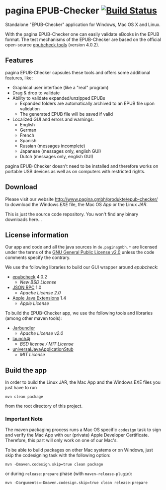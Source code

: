 pagina EPUB-Checker [![Build Status](https://travis-ci.org/paginagmbh/EPUB-Checker.svg?branch=master)](https://travis-ci.org/paginagmbh/EPUB-Checker)
===================

Standalone "EPUB-Checker" application for Windows, Mac OS X and Linux.

With the pagina EPUB-Checker one can easily validate eBooks in the EPUB format. The test mechanisms of the EPUB-Checker are based on the official open-source [epubcheck tools](https://github.com/IDPF/epubcheck) (version 4.0.2).

Features
--------

pagina EPUB-Checker capsules these tools and offers some additional features, like:

* Graphical user interface (like a "real" program)
* Drag & drop to validate
* Ability to validate expanded/unzipped EPUBs
  * Expanded folders are automatically archived to an EPUB file upon validation
  * The generated EPUB file will be saved if valid
* Localized GUI and errors and warnings:
  * English
  * German
  * French
  * Spanish
  * Russian (messages incomplete)
  * Japanese (messages only, english GUI)
  * Dutch (messages only, english GUI)

pagina EPUB-Checker doesn't need to be installed and therefore works on portable USB devices as well as on computers with restricted rights.

Download
--------

Please visit our website http://www.pagina.gmbh/produkte/epub-checker/ to download the Windows _EXE_ file, the Mac OS _App_ or the Linux _JAR_.

This is just the source code repository. You won't find any binary downloads here...


License information
-------------------

Our app and code and all the java sources in `de.paginagmbh.*` are licensed under the terms of the  [GNU General Public License v2.0](http://choosealicense.com/licenses/gpl-2.0/) unless the code comments specify the contrary.

We use the following libraries to build our GUI wrapper around *epubcheck*:
* [epubcheck](https://github.com/IDPF/epubcheck) 4.0.2
  * *New BSD License*
* [JSON RPC](http://mvnrepository.com/artifact/com.metaparadigm/json-rpc/1.0) 1.0
  * *Apache License 2.0*
* [Apple Java Extensions](http://mvnrepository.com/artifact/com.apple/AppleJavaExtensions/1.4) 1.4
  * *Apple License*

To build the EPUB-Checker app, we use the following tools and libraries (among other maven tools):
* [Jarbundler](https://github.com/UltraMixer/JarBundler)
  * *Apache License v2.0*
* [launch4j](http://launch4j.sourceforge.net/)
  * *BSD license / MIT License*
* [universalJavaApplicationStub](https://github.com/tofi86/universalJavaApplicationStub)
  * *MIT License*


Build the app
-------------

In order to build the Linux JAR, the Mac App and the Windows EXE files you just have to run

```
mvn clean package
```

from the root directory of this project.

### Important Note
The maven packaging process runs a Mac OS specific `codesign` task to sign and verify the Mac App with our (private) Apple Developer Certificate. Therefore, this part will only work on one of our Mac's.

To be able to build packages on other Mac systems or on Windows, just skip the codesigning task with the following option:

```
mvn -Dmaven.codesign.skip=true clean package
```

or during `release:prepare` phase (with `maven-release-plugin`):

```
mvn -Darguments=-Dmaven.codesign.skip=true clean release:prepare
```
